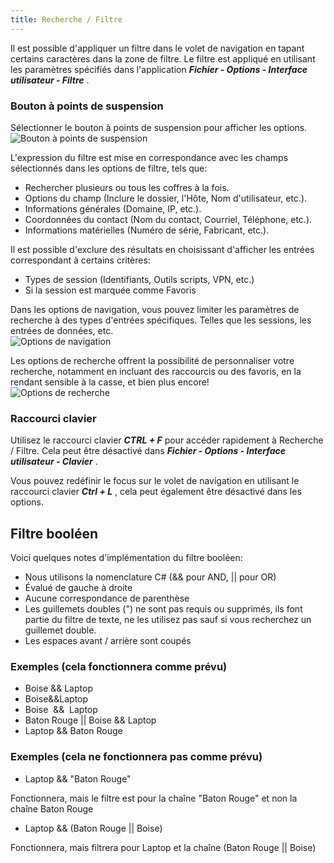 ```yaml
---
title: Recherche / Filtre
---
```

Il est possible d'appliquer un filtre dans le volet de navigation en tapant certains caractères dans la zone de filtre. Le filtre est appliqué en utilisant les paramètres spécifiés dans l'application ***Fichier - Options - Interface utilisateur - Filtre*** . 

### Bouton à points de suspension 

Sélectionner le bouton à points de suspension pour afficher les options.  
![Bouton à points de suspension](https://webdevolutions.azureedge.net/docs/fr/rdm/windows/clip11003.png) 

L'expression du filtre est mise en correspondance avec les champs sélectionnés dans les options de filtre, tels que:  

* Rechercher plusieurs ou tous les coffres à la fois. 
* Options du champ (Inclure le dossier, l'Hôte, Nom d'utilisateur, etc.). 
* Informations générales (Domaine, IP, etc.). 
* Coordonnées du contact (Nom du contact, Courriel, Téléphone, etc.). 
* Informations matérielles (Numéro de série, Fabricant, etc.).  

Il est possible d'exclure des résultats en choisissant d'afficher les entrées correspondant à certains critères:  

* Types de session (Identifiants, Outils scripts, VPN, etc.) 
* Si la session est marquée comme Favoris 

Dans les options de navigation, vous pouvez limiter les paramètres de recherche à des types d'entrées spécifiques. Telles que les sessions, les entrées de données, etc.  
![Options de navigation](https://webdevolutions.azureedge.net/docs/fr/rdm/windows/clip11006.png) 

Les options de recherche offrent la possibilité de personnaliser votre recherche, notamment en incluant des raccourcis ou des favoris, en la rendant sensible à la casse, et bien plus encore!  
![Options de recherche](https://webdevolutions.azureedge.net/docs/fr/rdm/windows/clip11012.png) 

### Raccourci clavier 

Utilisez le raccourci clavier ***CTRL + F*** pour accéder rapidement à Recherche / Filtre. Cela peut être désactivé dans ***Fichier - Options - Interface utilisateur - Clavier*** .  

Vous pouvez redéfinir le focus sur le volet de navigation en utilisant le raccourci clavier ***Ctrl + L*** , cela peut également être désactivé dans les options. 

## Filtre booléen 

Voici quelques notes d'implémentation du filtre booléen:  

* Nous utilisons la nomenclature C# (&& pour AND, || pour OR) 
* Évalué de gauche à droite 
* Aucune correspondance de parenthèse 
* Les guillemets doubles (") ne sont pas requis ou supprimés, ils font partie du filtre de texte, ne les utilisez pas sauf si vous recherchez un guillemet double. 
* Les espaces avant / arrière sont coupés 

### Exemples (cela fonctionnera comme prévu) 

* Boise && Laptop 
* Boise&&Laptop 
* Boise  &&  Laptop 
* Baton Rouge || Boise && Laptop 
* Laptop && Baton Rouge 

### Exemples (cela ne fonctionnera pas comme prévu) 

* Laptop && "Baton Rouge"  

Fonctionnera, mais le filtre est pour la chaîne "Baton Rouge" et non la chaîne Baton Rouge 

* Laptop && (Baton Rouge || Boise)  

Fonctionnera, mais filtrera pour Laptop et la chaîne (Baton Rouge || Boise) 

